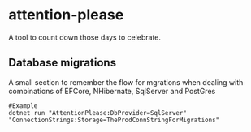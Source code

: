 # attention-please

A tool to count down those days to celebrate.


## Database migrations

A small section to remember the flow for mgrations when dealing with combinations of EFCore, 
NHibernate, SqlServer and PostGres


```
#Example
dotnet run "AttentionPlease:DbProvider=SqlServer" "ConnectionStrings:Storage=TheProdConnStringForMigrations"
```